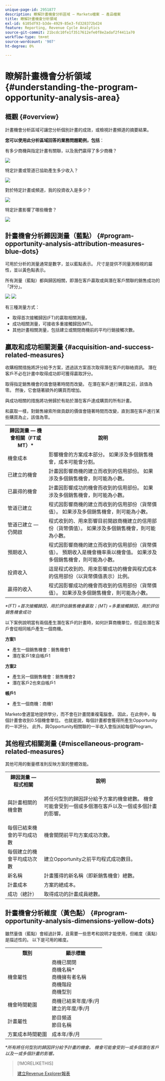 ```yaml
---
unique-page-id: 2951877
description: 瞭解計畫機會分析區域 — Marketo檔案 — 產品檔案
title: 瞭解計畫機會分析領域
exl-id: 6105df93-b3de-4929-85e3-fd328372bd24
feature: Reporting, Revenue Cycle Analytics
source-git-commit: 21bcdc10fe1f3517612efe0f8e2adaf2f4411a70
workflow-type: tm+mt
source-wordcount: '907'
ht-degree: 0%

---
```


# 瞭解計畫機會分析領域 {#understanding-the-program-opportunity-analysis-area}

## 概觀 {#overview}

計畫機會分析區域可讓您分析個別計畫的成效，或檢視計畫頻道的摘要結果。

**您可以使用此分析區域回答的業務問題範例，包括**：

有多少商機與指定計畫有關聯，以及我們贏得了多少商機？

![](assets/one-1.png)

特定計畫或管道已協助產生多少收入？

![](assets/two-1.png)

對於特定計畫或頻道，我的投資收入是多少？

![](assets/three-1.png)

特定計畫影響了哪些機會？

![](assets/four-1.png)

## 計畫機會分析歸因測量（藍點） {#program-opportunity-analysis-attribution-measures-blue-dots}

可用於分析的測量通常是數字，並以藍點表示。 尺寸是提供不同量測檢視的屬性，並以黃色點表示。

所有測量（藍點）都與歸因相關，即潛在客戶贏取或與潛在客戶關聯的銷售成功的「評分」。

![](assets/six.five.png) ![](assets/seven-1.png)

有三種測量方式：

* 取得首次接觸歸因(FT)的贏取相關測量。
* 成功相關測量，可接收多重接觸歸因(MT)。
* 其他計畫相關測量，包括建立或關閉商機前的平均行銷接觸次數。

## 贏取和成功相關測量 {#acquisition-and-success-related-measures}

收購相關措施將評分給予方案，透過該方案首次取得潛在客戶的聯絡資訊。 潛在客戶不必在計畫中取得成功即可獲得贏取評分。

取得指定銷售機會的值會隨著時間而改變。 在潛在客戶進行購買之前，該值為零。 然後，它會隨著額外的購買而增加。

與成功相關的措施將功勞歸於有助於潛在客戶達成購買的所有計畫。

和贏取一樣，對銷售線索所做貢獻的價值會隨著時間而改變，直到潛在客戶進行某些購買為止，該值為零。

<table>
 <tbody>
  <tr>
   <th>歸因測量 — 機會相關（FT或MT）*</th>
   <th>說明</th>
  </tr>
  <tr>
   <td>機會成本</td>
   <td>影響機會的方案成本部分。 如果涉及多個銷售機會，成本可能會分割。</td>
  </tr>
  <tr>
   <td>已建立的機會</td>
   <td>計畫因影響商機的建立而收到的信用部份。 如果涉及多個銷售機會，則可能為小數。</td>
  </tr>
  <tr>
   <td>已贏得的機會</td>
   <td>計畫因影響成功的機會而收到的信用部份。 如果涉及多個銷售機會，則可能為小數。</td>
  </tr>
  <tr>
   <td>管道已建立</td>
   <td>程式因影響商機的建立而收到的信用部份（貨幣價值）。 如果涉及多個銷售機會，則可能為小數。</td>
  </tr>
  <tr>
   <td>管道已建立 — 仍開啟</td>
   <td>程式收到的、用來影響目前開啟商機建立的信用部份（貨幣價值）。 如果涉及多個銷售機會，則可能為小數。</td>
  </tr>
  <tr>
   <td>預期收入</td>
   <td>程式因影響商機的建立而收到的信用部份（貨幣價值）。 預期收入是機會機率乘以機會值。 如果涉及多個銷售機會，則可能為小數。</td>
  </tr>
  <tr>
   <td>投資收入</td>
   <td>這是程式收到的、用來影響成功的機會與程式成本的信用部份（以貨幣價值表示）比例。</td>
  </tr>
  <tr>
   <td>贏得的收入</td>
   <td>程式因影響成功的機會而收到的信用部份（貨幣價值）。 如果涉及多個銷售機會，則可能為小數。</td>
  </tr>
 </tbody>
</table>

_&#42;(FT) =首次接觸歸因，用於評估銷售機會贏取；(MT) =多重接觸歸因，用於評估銷售機會成功_

以下案例說明當有兩個產生潛在客戶的計畫時，如何計算商機單位，但這些潛在客戶會從相同帳戶產生一個商機。

**方案1**

* 產生一個銷售機會：銷售機會1
* 潛在客戶1來自帳戶1

**方案2**

* 產生另一個銷售機會：銷售機會2
* 潛在客戶2也來自帳戶1

**帳戶1**

* 產生一個商機：商機1

Marketo會適當地提供學分，而不會在計畫間重複電腦會。 因此，在此例中，每個計畫會收到0.5個機會單位。 也就是說，每個計畫都會獲得所產生Opportunity的一半評分。 此外，與Opportunity相關聯的一半收入會指派給每個Program。

## 其他程式相關測量 {#miscellaneous-program-related-measures}

其他可用的衡量標准則反映方案的整體效能。

<table>
 <tbody>
  <tr>
   <th>歸因測量 — 程式相關</th>
   <th>說明</th>
  </tr>
  <tr>
   <td>與計畫相關的機會數</td>
   <td><p>將任何型別的歸因評分給予方案的機會總數。 機會可能會受到一個或多個潛在客戶以及一個或多個計畫的影響。</p></td>
  </tr>
  <tr>
   <td>每個已結束機會的平均成功數</td>
   <td>機會關閉前平均方案成功次數。 <br></td>
  </tr>
  <tr>
   <td>每個建立的機會平均成功次數</td>
   <td>建立Opportunity之前平均程式成功數目。</td>
  </tr>
  <tr>
   <td>新名稱</td>
   <td>計畫獲得的新名稱（即新銷售機會）總數。</td>
  </tr>
  <tr>
   <td>計畫成本</td>
   <td>方案的總成本。</td>
  </tr>
  <tr>
   <td>成功（總計）</td>
   <td>取得成功的計畫成員總數。</td>
  </tr>
 </tbody>
</table>

## 計畫機會分析維度（黃色點） {#program-opportunity-analysis-dimensions-yellow-dots}

雖然量值（藍點）會經過計算，且需要一些思考和說明才能使用，但維度（黃點）是描述性的。 以下是可用的維度。

<table>
 <tbody>
  <tr>
   <th>類別</th>
   <th>顯示標籤</th>
  </tr>
  <tr>
   <td>機會屬性</td>
   <td>商機已關閉<br>商機名稱*<br>商機擁有者名稱<br>商機階段<br>商機型別</td>
  </tr>
  <tr>
   <td>機會時間範圍</td>
   <td>商機已結束年度/季/月<br>建立的年度/季/月</td>
  </tr>
  <tr>
   <td>計畫屬性</td>
   <td>節目頻道<br>節目名稱</td>
  </tr>
  <tr>
   <td>方案成本時間範圍</td>
   <td>成本年/季/月</td>
  </tr>
 </tbody>
</table>

_&#42;所有將任何型別的歸因評分給予計畫的機會。 機會可能會受到一或多個潛在客戶以及一或多個計畫的影響。_

>[!MORELIKETHIS]
>
>[建立Revenue Explorer報表](/help/marketo/product-docs/reporting/revenue-cycle-analytics/revenue-explorer/create-a-revenue-explorer-report.md)
